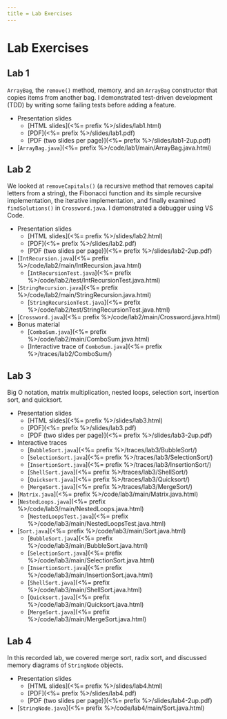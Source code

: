 ```yaml
---
title = Lab Exercises
---
```


# Lab Exercises

## Lab 1

`ArrayBag`, the `remove()` method, memory, and an `ArrayBag` constructor that
copies items from another bag. I demonstrated test-driven development (TDD)
by writing some failing tests before adding a feature.


* Presentation slides
  - [HTML slides](<%= prefix %>/slides/lab1.html)
  - [PDF](<%= prefix %>/slides/lab1.pdf)
  - [PDF (two slides per page)](<%= prefix %>/slides/lab1-2up.pdf)
* [`ArrayBag.java`](<%= prefix %>/code/lab1/main/ArrayBag.java.html)


## Lab 2

We looked at `removeCapitals()` (a recursive method that removes capital letters
from a string), the Fibonacci function and its simple recursive implementation,
the iterative implementation, and finally examined `findSolutions()` in
`Crossword.java`. I demonstrated a debugger using VS Code.

* Presentation slides
  - [HTML slides](<%= prefix %>/slides/lab2.html)
  - [PDF](<%= prefix %>/slides/lab2.pdf)
  - [PDF (two slides per page)](<%= prefix %>/slides/lab2-2up.pdf)
* [`IntRecursion.java`](<%= prefix %>/code/lab2/main/IntRecursion.java.html)
  - [`IntRecursionTest.java`](<%= prefix %>/code/lab2/test/IntRecursionTest.java.html)
* [`StringRecursion.java`](<%= prefix %>/code/lab2/main/StringRecursion.java.html)
  - [`StringRecursionTest.java`](<%= prefix %>/code/lab2/test/StringRecursionTest.java.html)
* [`Crossword.java`](<%= prefix %>/code/lab2/main/Crossword.java.html)
* Bonus material
  - [`ComboSum.java`](<%= prefix %>/code/lab2/main/ComboSum.java.html)
  - [Interactive trace of `ComboSum.java`](<%= prefix %>/traces/lab2/ComboSum/)


## Lab 3

Big O notation, matrix multiplication, nested loops, selection sort, insertion
sort, and quicksort.

* Presentation slides
  - [HTML slides](<%= prefix %>/slides/lab3.html)
  - [PDF](<%= prefix %>/slides/lab3.pdf)
  - [PDF (two slides per page)](<%= prefix %>/slides/lab3-2up.pdf)
* Interactive traces
  - [`BubbleSort.java`](<%= prefix %>/traces/lab3/BubbleSort/)
  - [`SelectionSort.java`](<%= prefix %>/traces/lab3/SelectionSort/)
  - [`InsertionSort.java`](<%= prefix %>/traces/lab3/InsertionSort/)
  - [`ShellSort.java`](<%= prefix %>/traces/lab3/ShellSort/)
  - [`Quicksort.java`](<%= prefix %>/traces/lab3/Quicksort/)
  - [`MergeSort.java`](<%= prefix %>/traces/lab3/MergeSort/)
* [`Matrix.java`](<%= prefix %>/code/lab3/main/Matrix.java.html)
* [`NestedLoops.java`](<%= prefix %>/code/lab3/main/NestedLoops.java.html)
  - [`NestedLoopsTest.java`](<%= prefix %>/code/lab3/main/NestedLoopsTest.java.html)
* [`Sort.java`](<%= prefix %>/code/lab3/main/Sort.java.html)
  - [`BubbleSort.java`](<%= prefix %>/code/lab3/main/BubbleSort.java.html)
  - [`SelectionSort.java`](<%= prefix %>/code/lab3/main/SelectionSort.java.html)
  - [`InsertionSort.java`](<%= prefix %>/code/lab3/main/InsertionSort.java.html)
  - [`ShellSort.java`](<%= prefix %>/code/lab3/main/ShellSort.java.html)
  - [`Quicksort.java`](<%= prefix %>/code/lab3/main/Quicksort.java.html)
  - [`MergeSort.java`](<%= prefix %>/code/lab3/main/MergeSort.java.html)

## Lab 4

In this recorded lab, we covered merge sort, radix sort, and discussed memory
diagrams of `StringNode` objects.

* Presentation slides
  - [HTML slides](<%= prefix %>/slides/lab4.html)
  - [PDF](<%= prefix %>/slides/lab4.pdf)
  - [PDF (two slides per page)](<%= prefix %>/slides/lab4-2up.pdf)
* [`StringNode.java`](<%= prefix %>/code/lab4/main/Sort.java.html)


[repo]: https://github.com/abreen/e22-labs
